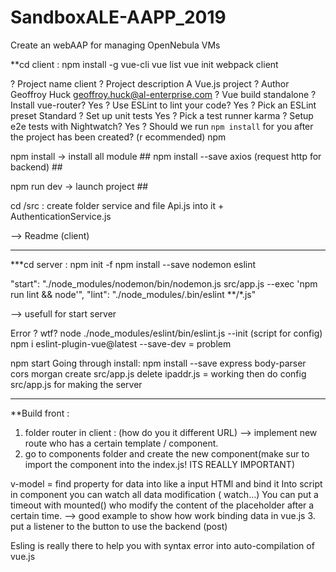 # SandboxALE-AAPP_2019
Create an webAAP for managing OpenNebula VMs

**cd client :
npm install -g vue-cli
vue list
vue init webpack client

? Project name client
? Project description A Vue.js project
? Author Geoffroy Huck <geoffroy.huck@al-enterprise.com>
? Vue build standalone
? Install vue-router? Yes
? Use ESLint to lint your code? Yes
? Pick an ESLint preset Standard
? Set up unit tests Yes
? Pick a test runner karma
? Setup e2e tests with Nightwatch? Yes
? Should we run `npm install` for you after the project has been created? (r
ecommended) npm

npm install -> install all module ##
npm install --save axios (request http for backend) ##

npm run dev -> launch project ##

cd /src : create folder service and file Api.js into it + AuthenticationService.js

--> Readme (client)
***
***cd server :
npm init -f
npm install --save nodemon eslint

"start": "./node_modules/nodemon/bin/nodemon.js src/app.js --exec 'npm run lint && node'",
"lint": "./node_modules/.bin/eslint **/*.js"

--> usefull for start server

Error ? wtf?
node ./node_modules/eslint/bin/eslint.js --init (script for config)
npm i eslint-plugin-vue@latest --save-dev = problem

npm start
Going through install:
npm install --save express body-parser cors morgan
create src/app.js
delete ipaddr.js = working
then do config src/app.js for making the server

****
**Build front :
1. folder router in client : (how do you it different URL) --> implement new route who has a certain template / component.
2. go to components folder and create the new component(make sur to import the component into the index.js! ITS REALLY IMPORTANT)

v-model = find property for data into like a input HTMl and bind it
Into script in component you can watch all data modification ( watch...)
You can put a timeout with mounted() who modify the content of the placeholder after a certain time.
--> good example to show how work binding data in vue.js
3. put a listener to the button to use the backend (post)

Esling is really there to help you with syntax error into auto-compilation of vue.js
